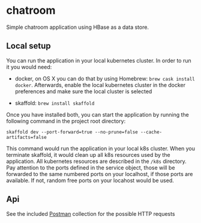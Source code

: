 # chatroom

Simple chatroom application using HBase as a data store.

## Local setup

You can run the application in your local kubernetes cluster.
In order to run it you would need:
*  docker, on OS X
you can do that by using Homebrew:
`brew cask install docker`. Afterwards, enable the local kubernetes cluster in the 
docker preferences and make sure the local cluster is selected

* skaffold: 
`brew install skaffold`

Once you have installed both, you can start the application by running the following command in the
project root directory:

`skaffold dev --port-forward=true --no-prune=false --cache-artifacts=false`

This command would run the application in your local k8s cluster. When you terminate
skaffold, it would clean up all k8s resources used by the application.
All kubernetes resources are described in the `/k8s` directory.
Pay attention to the ports defined in the service object, those will be forwarded to the same numbered ports
on your localhost, if those ports are available. If not, random free ports on your locahost would be used.

## Api
See the included [Postman](https://www.postman.com/) collection for the possible HTTP requests
